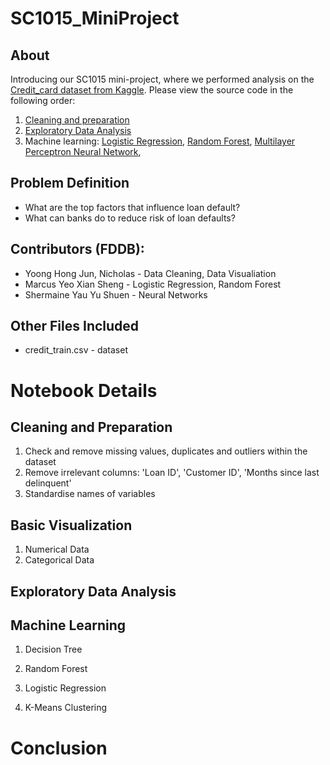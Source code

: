 # SC1015_MiniProject

## About
Introducing our SC1015 mini-project, where we performed analysis on the [Credit_card dataset from Kaggle](https://www.kaggle.com/datasets/fatmayousufmohamed/credit-card/data). Please view the source code in the following order:
1. [Cleaning and preparation](https://github.com/marcyeo/SC1015_MiniProject_Submission/blob/main/data%20cleaning.ipynb)
2. [Exploratory Data Analysis](https://github.com/marcyeo/SC1015_MiniProject_Submission/blob/main/exploratory%20data%20analysis.ipynb)
3. Machine learning: [Logistic Regression](https://github.com/marcyeo/SC1015_MiniProject_Submission/blob/main/Logistic%20Regression.ipynb), [Random Forest](https://github.com/marcyeo/SC1015_MiniProject_Submission/blob/main/randomforest.ipynb), [Multilayer Perceptron Neural Network](https://github.com/marcyeo/SC1015_MiniProject_Submission/blob/main/multilayer%20perceptron%20nn.ipynb), 

## Problem Definition
- What are the top factors that influence loan default?
- What can banks do to reduce risk of loan defaults?

## Contributors (FDDB):
- Yoong Hong Jun, Nicholas - Data Cleaning, Data Visualiation
- Marcus Yeo Xian Sheng - Logistic Regression, Random Forest
- Shermaine Yau Yu Shuen - Neural Networks

## Other Files Included
- credit_train.csv - dataset


# Notebook Details
## Cleaning and Preparation
1. Check and remove missing values, duplicates and outliers within the dataset
2. Remove irrelevant columns: 'Loan ID', 'Customer ID', 'Months since last delinquent'
3. Standardise names of variables

## Basic Visualization 
1. Numerical Data
2. Categorical Data

## Exploratory Data Analysis


## Machine Learning
1. Decision Tree

2. Random Forest

3. Logistic Regression

4. K-Means Clustering

# Conclusion

